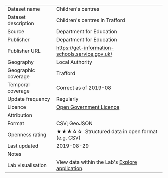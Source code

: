 <table>
<tr>
	<td>Dataset name</td>
	<td>Children's centres</td>
</tr>
<tr>
	<td>Dataset description</td>
	<td>Children's centres in Trafford</td>
</tr>
<tr>
	<td>Source</td>
	<td>Department for Education</td>
</tr>
<tr>
	<td>Publisher</td>
	<td>Department for Education</td>
</tr>
<tr>
	<td>Publisher URL</td>
	<td><a href="https://get-information-schools.service.gov.uk/">https://get-information-schools.service.gov.uk/</a></td>
</tr>
<tr>
	<td>Geography</td>
	<td>Local Authority</td>
</tr>
<tr>
	<td>Geographic coverage</td>
	<td>Trafford</td>
</tr>
<tr>
	<td>Temporal coverage</td>
	<td>Correct as of 2019-08</td>
</tr>
<tr>
	<td>Update frequency</td>
	<td>Regularly</td>
</tr>
<tr>
	<td>Licence</td>
	<td><a href="http://www.nationalarchives.gov.uk/doc/open-government-licence/version/3/">Open Government Licence</a></td>
</tr>
<tr>
	<td>Attribution</td>
	<td></td>
</tr>
<tr>
	<td>Format</td>
	<td>CSV; GeoJSON</td>
</tr>
<tr>
	<td>Openness rating</td>
	<td>&#9733&#9733&#9733&#9734&#9734&nbsp; Structured data in open format (e.g. CSV)</td>
</tr>
<tr>
	<td>Last updated</td>
	<td>2019-08-29</td>
</tr>
<tr>
	<td>Notes</td>
	<td></td>
</tr>
<tr>
	<td>Lab visualisation</td>
	<td>View data within the Lab's <a href="https://www.trafforddatalab.io/explore/#dataset=childrens_centres">Explore application</a>.</td>
</tr>
</table>
